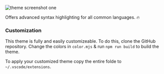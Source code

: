 ![theme screenshot one](https://github.com/juliettepretot/lucy-vscode/raw/master/screenshot.jpg)

Offers advanced syntax highlighting for all common languages. 🔥

### Customization

This theme is fully and easily customizeable. To do this, clone the GitHub repository. Change the colors in `color.mjs` & run `npm run build` to build the theme.

To apply your customized theme copy the entire folde to `~/.vscode/extensions`.
